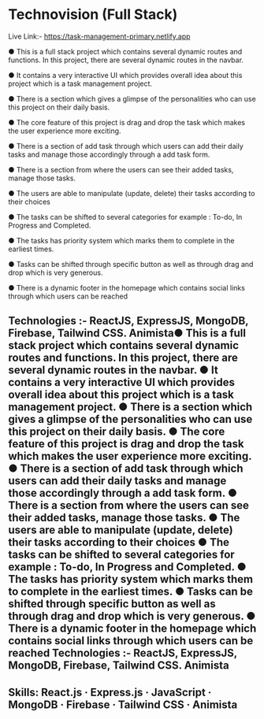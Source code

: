 # Technovision (Full Stack)
Live Link:- https://task-management-primary.netlify.app

● This is a full stack project which contains several dynamic routes and functions. In this project, there are several dynamic routes in the navbar.

● It contains a very interactive UI which provides overall idea about this project which is a task management project.

● There is a section which gives a glimpse of the personalities who can use this project on their daily basis.

● The core feature of this project is drag and drop the task which makes the user experience more exciting.

● There is a section of add task through which users can add their daily tasks and manage those accordingly through a add task form.

● There is a section from where the users can see their added tasks, manage those tasks.

● The users are able to manipulate (update, delete) their tasks according to their choices

● The tasks can be shifted to several categories for example : To-do, In Progress and Completed.

● The tasks has priority system which marks them to complete in the earliest times.

● Tasks can be shifted through specific button as well as through drag and drop which is very generous.

● There is a dynamic footer in the homepage which contains social links through which users can be reached

## Technologies :- ReactJS, ExpressJS, MongoDB, Firebase, Tailwind CSS. Animista● This is a full stack project which contains several dynamic routes and functions. In this project, there are several dynamic routes in the navbar. ● It contains a very interactive UI which provides overall idea about this project which is a task management project. ● There is a section which gives a glimpse of the personalities who can use this project on their daily basis. ● The core feature of this project is drag and drop the task which makes the user experience more exciting. ● There is a section of add task through which users can add their daily tasks and manage those accordingly through a add task form. ● There is a section from where the users can see their added tasks, manage those tasks. ● The users are able to manipulate (update, delete) their tasks according to their choices ● The tasks can be shifted to several categories for example : To-do, In Progress and Completed. ● The tasks has priority system which marks them to complete in the earliest times. ● Tasks can be shifted through specific button as well as through drag and drop which is very generous. ● There is a dynamic footer in the homepage which contains social links through which users can be reached Technologies :- ReactJS, ExpressJS, MongoDB, Firebase, Tailwind CSS. Animista

## Skills: React.js · Express.js · JavaScript · MongoDB · Firebase · Tailwind CSS · Animista
